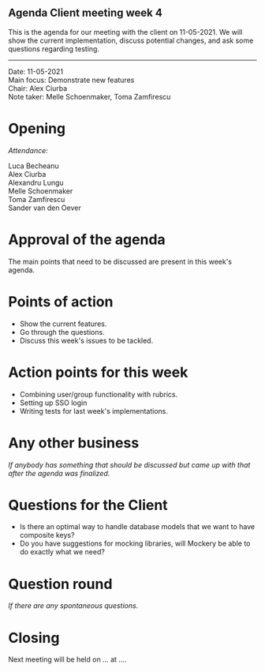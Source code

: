 ## Agenda Client meeting week 4

This is the agenda for our meeting with the client on 11-05-2021. We will show the current implementation, discuss potential changes, and ask some questions regarding testing. 

---

Date:           11-05-2021\
Main focus:     Demonstrate new features\
Chair:          Alex Ciurba\
Note taker:     Melle Schoenmaker, Toma Zamfirescu


# Opening
*Attendance:*

Luca Becheanu\
Alex Ciurba\
Alexandru Lungu\
Melle Schoenmaker\
Toma Zamfirescu\
Sander van den Oever

# Approval of the agenda

The main points that need to be discussed are present in this week's agenda.

# Points of action

- Show the current features.
- Go through the questions.
- Discuss this week's issues to be tackled.

# Action points for this week

- Combining user/group functionality with rubrics.
- Setting up SSO login
- Writing tests for last week's implementations.

# Any other business
*If anybody has something that should be discussed but came up with that after the agenda was finalized.*

# Questions for the Client

- Is there an optimal way to handle database models that we want to have composite keys?
- Do you have suggestions for mocking libraries, will Mockery be able to do exactly what we need?

# Question round
*If there are any spontaneous questions.*


# Closing

Next meeting will be held on ... at ....
